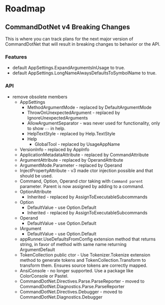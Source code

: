 # Roadmap

## CommandDotNet v4 Breaking Changes

This is where you can track plans for the next major version of CommandDotNet that
will result in breaking changes to behavior or the API.

### Features
* default AppSettings.ExpandArgumentsInUsage to true.
* default AppSettings.LongNameAlwaysDefaultsToSymbolName to true.

### API
* remove obsolete members
  * AppSettings
    * MethodArgumentMode - replaced by DefaultArgumentMode
    * ThrowOnUnexpectedArgument - replaced by IgnoreUnexpectedArguments
    * AllowArgumentSeparator - was never used for functionality, only to show `--` in help.
    * HelpTextStyle - replaced by Help.TextStyle
    * Help
      * GlobalTool - replaced by UsageAppName
  * VersionInfo - replaced by AppInfo
  * ApplicationMetadataAttribute - replaced by CommandAttribute
  * ArgumentAttribute - replaced by OperandAttribute
  * ArgumentMode.Parameter - replaced by Operand
  * InjectPropertyAttribute - v3 made ctor injection possible and that should be used.
  * Command, Option, Operand ctor taking with `Command parent` parameter. Parent is now assigned by adding to a command.
  * OptionAttribute
    * Inherited - replaced by AssignToExecutableSubcommands
  * Option
    * DefaultValue - use Option.Default
    * Inherited - replaced by AssignToExecutableSubcommands
  * Operand
    * DefaultValue - use Option.Default
  * IArgument
    * DefaultValue - use Option.Default
  * appRunner.UseDefaultsFromConfig extension method that returns string, in favor of method with same name returning ArgumentDefault
  * TokenCollection public ctor - Use Tokenizer.Tokenize extension method to generate tokens and TokenCollection.Transform to transform them. Ensures source tokens are correctly mapped.
  * AnsiConsole - no longer supported. Use a package like ColorConsole or Pastel.
  * CommandDotNet.Directives.Parse.ParseReporter - moved to CommandDotNet.Diagnostics.Parse.ParseReporter
  * CommandDotNet.Directives.Debugger - moved to CommandDotNet.Diagnostics.Debugger
